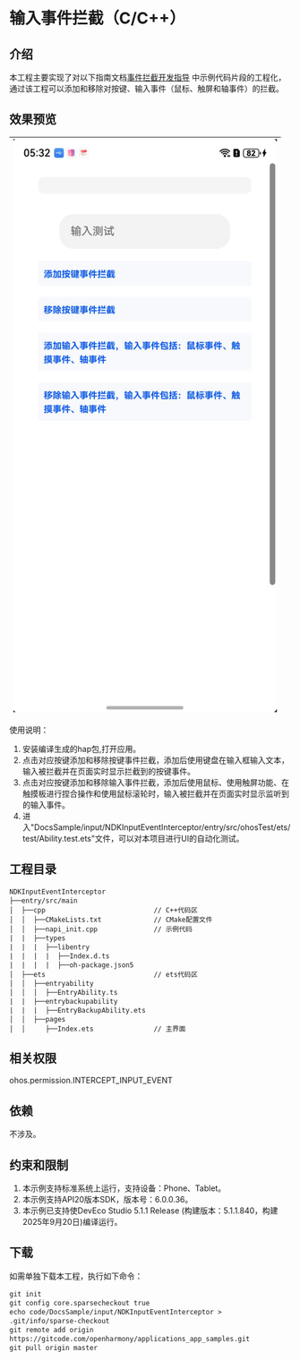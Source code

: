 # 输入事件拦截（C/C++）

## 介绍

本工程主要实现了对以下指南文档[事件拦截开发指导](https://gitcode.com/openharmony/docs/blob/master/zh-cn/application-dev/device/input/interceptor-guidelines.md)
中示例代码片段的工程化，通过该工程可以添加和移除对按键、输入事件（鼠标、触屏和轴事件）的拦截。

## 效果预览

| ![](screenshot/InputEventInterceptor.png) |
|-------------------------------------------|

使用说明：

1. 安装编译生成的hap包,打开应用。
2. 点击对应按键添加和移除按键事件拦截，添加后使用键盘在输入框输入文本，输入被拦截并在页面实时显示拦截到的按键事件。
3. 点击对应按键添加和移除输入事件拦截，添加后使用鼠标、使用触屏功能、在触摸板进行捏合操作和使用鼠标滚轮时，输入被拦截并在页面实时显示监听到的输入事件。
8. 进入"DocsSample/input/NDKInputEventInterceptor/entry/src/ohosTest/ets/test/Ability.test.ets"文件，可以对本项目进行UI的自动化测试。

## 工程目录

```
NDKInputEventInterceptor
├──entry/src/main
│  ├──cpp                           // C++代码区
│  │  ├──CMakeLists.txt             // CMake配置文件
│  │  ├──napi_init.cpp              // 示例代码
|  |  ├──types
|  |  |  ├──libentry
|  |  |  |  ├──Index.d.ts
|  |  |  |  ├──oh-package.json5
│  ├──ets                           // ets代码区
│  │  ├──entryability
│  │  │  ├──EntryAbility.ts
|  |  ├──entrybackupability
|  |  |  ├──EntryBackupAbility.ets
│  │  ├──pages                      
│  │     ├──Index.ets               // 主界面
```

## 相关权限

ohos.permission.INTERCEPT_INPUT_EVENT

## 依赖

不涉及。

## 约束和限制

1. 本示例支持标准系统上运行，支持设备：Phone、Tablet。
2. 本示例支持API20版本SDK，版本号：6.0.0.36。
3. 本示例已支持使DevEco Studio 5.1.1 Release (构建版本：5.1.1.840，构建 2025年9月20日)编译运行。

## 下载

如需单独下载本工程，执行如下命令：

```
git init
git config core.sparsecheckout true
echo code/DocsSample/input/NDKInputEventInterceptor > .git/info/sparse-checkout
git remote add origin https://gitcode.com/openharmony/applications_app_samples.git
git pull origin master
```

